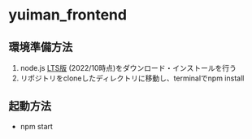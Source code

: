 # yuiman_frontend

## 環境準備方法
1. node.js [LTS版](https://nodejs.org/ja/) (2022/10時点)をダウンロード・インストールを行う
2. リポジトリをcloneしたディレクトリに移動し、terminalでnpm install

## 起動方法
- npm start